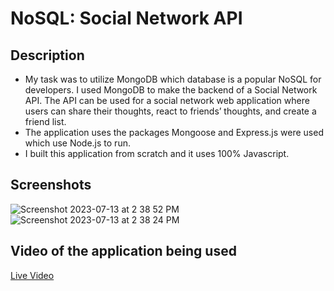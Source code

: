 # NoSQL: Social Network API

## Description
- My task was to utilize MongoDB which database is a popular NoSQL for developers. I used MongoDB to make the backend of a Social Network API. The API can be used for a social network web application where users can share their thoughts, react to friends’ thoughts, and create a friend list.
- The application uses the packages Mongoose and Express.js were used which use Node.js to run.
- I built this application from scratch and it uses 100% Javascript.
## Screenshots
![Screenshot 2023-07-13 at 2 38 52 PM](https://github.com/JuanMartinez503/NoSQL-Social-Network-API/assets/116415860/ab469b1a-b9c4-4183-b467-f78d6f867f6f)
![Screenshot 2023-07-13 at 2 38 24 PM](https://github.com/JuanMartinez503/NoSQL-Social-Network-API/assets/116415860/58902ef1-62d9-4d75-a899-ce22fa1ce26d)


## Video of the application being used
[Live Video](https://drive.google.com/file/d/1gWEUDKankUsW4-AzEuzJasr9bBRKccqZ/view)

